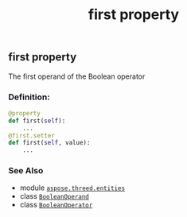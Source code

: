 ﻿---
title: first property
second_title: Aspose.3D for Python via .NET API References
description: 
type: docs
weight: 110
url: /python-net/aspose.threed.entities/booleanoperator/first/
is_root: false
---

## first property


The first operand of the Boolean operator
### Definition:
```python
@property
def first(self):
    ...
@first.setter
def first(self, value):
    ...
```

### See Also
* module [`aspose.threed.entities`](../../)
* class [`BooleanOperand`](/3d/python-net/aspose.threed.entities/booleanoperand)
* class [`BooleanOperator`](/3d/python-net/aspose.threed.entities/booleanoperator)
